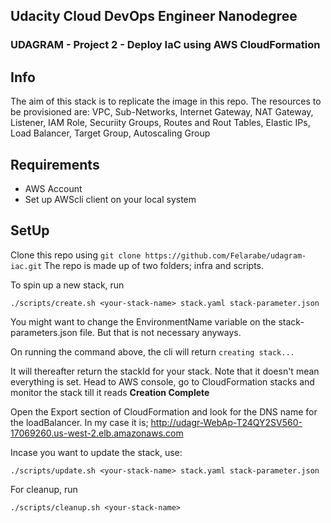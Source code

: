 ## Udacity Cloud DevOps Engineer Nanodegree
### UDAGRAM - Project 2 - Deploy IaC using AWS CloudFormation

## Info
The aim of this stack is to replicate the image in this repo. The resources to be provisioned are:
VPC, Sub-Networks, Internet Gateway, NAT Gateway, Listener, IAM Role, Securiity Groups, Routes and Rout Tables,  Elastic IPs, Load Balancer, Target Group, Autoscaling Group

## Requirements
* AWS Account
* Set up AWScli client on your local system

## SetUp
Clone this repo using `git clone https://github.com/Felarabe/udagram-iac.git`
The repo is made up of two folders; infra and scripts.

To spin up a new stack, run
```
./scripts/create.sh <your-stack-name> stack.yaml stack-parameter.json

```
You might want to change the EnvironmentName variable on the stack-parameters.json file.
But that is not necessary anyways.

On running the command above, the cli will return `creating stack...`

It will thereafter return the stackId for your stack. Note that it doesn't mean everything is set.
Head to AWS console, go to CloudFormation stacks and monitor the stack till it reads **Creation Complete**

Open the Export section of CloudFormation and look for the DNS name for the loadBalancer.
In my case it is; http://udagr-WebAp-T24QY2SV560-17069260.us-west-2.elb.amazonaws.com

Incase you want to update the stack, use:
```
./scripts/update.sh <your-stack-name> stack.yaml stack-parameter.json

```
For cleanup, run
```
./scripts/cleanup.sh <your-stack-name>
```
